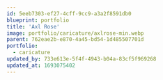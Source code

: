 ```yaml
---
id: 5eeb7303-ef27-4cff-9cc9-a3a2f8591db0
blueprint: portfolio
title: 'Axl Rose'
image: portfolio/caricature/axlrose-min.webp
parent: 762eae2b-e870-4a45-bd54-1d485507701d
portfolio:
  - caricature
updated_by: 733e613e-5f4f-4943-b04a-83cf5f969268
updated_at: 1693075402
---
```

